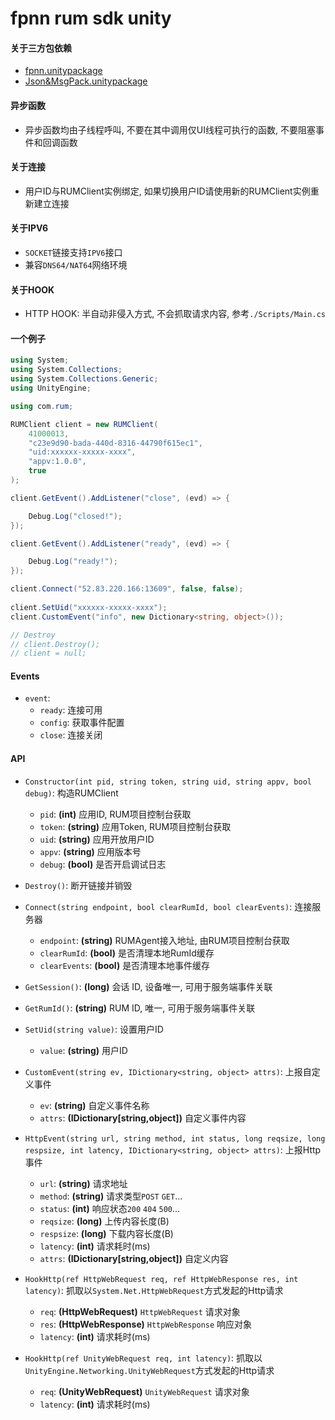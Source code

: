# fpnn rum sdk unity #

#### 关于三方包依赖 ####
* [fpnn.unitypackage](https://github.com/highras/fpnn-sdk-unity)
* [Json&MsgPack.unitypackage](https://github.com/deniszykov/msgpack-unity3d)

#### 异步函数 ####
* 异步函数均由子线程呼叫, 不要在其中调用仅UI线程可执行的函数, 不要阻塞事件和回调函数

#### 关于连接 ####
* 用户ID与RUMClient实例绑定, 如果切换用户ID请使用新的RUMClient实例重新建立连接

#### 关于IPV6 ####
* `SOCKET`链接支持`IPV6`接口
* 兼容`DNS64/NAT64`网络环境

#### 关于HOOK ####
* HTTP HOOK: 半自动非侵入方式, 不会抓取请求内容, 参考`./Scripts/Main.cs`

#### 一个例子 ####
```c#
using System;
using System.Collections;
using System.Collections.Generic;
using UnityEngine;

using com.rum;

RUMClient client = new RUMClient(
    41000013,
    "c23e9d90-bada-440d-8316-44790f615ec1",
    "uid:xxxxxx-xxxxx-xxxx",
    "appv:1.0.0",
    true
);

client.GetEvent().AddListener("close", (evd) => {

    Debug.Log("closed!");
});

client.GetEvent().AddListener("ready", (evd) => {

    Debug.Log("ready!");
});

client.Connect("52.83.220.166:13609", false, false);
    
client.SetUid("xxxxxx-xxxxx-xxxx");
client.CustomEvent("info", new Dictionary<string, object>());

// Destroy
// client.Destroy();
// client = null;
```

#### Events ####
* `event`:
    * `ready`: 连接可用
    * `config`: 获取事件配置 
    * `close`: 连接关闭

#### API ####
* `Constructor(int pid, string token, string uid, string appv, bool debug)`: 构造RUMClient
    * `pid`: **(int)** 应用ID, RUM项目控制台获取
    * `token`: **(string)** 应用Token, RUM项目控制台获取
    * `uid`: **(string)** 应用开放用户ID 
    * `appv`: **(string)** 应用版本号
    * `debug`: **(bool)** 是否开启调试日志

* `Destroy()`: 断开链接并销毁 

* `Connect(string endpoint, bool clearRumId, bool clearEvents)`: 连接服务器
    * `endpoint`: **(string)** RUMAgent接入地址, 由RUM项目控制台获取
    * `clearRumId`: **(bool)** 是否清理本地RumId缓存
    * `clearEvents`: **(bool)** 是否清理本地事件缓存

* `GetSession()`: **(long)** 会话 ID, 设备唯一, 可用于服务端事件关联

* `GetRumId()`: **(string)** RUM ID, 唯一, 可用于服务端事件关联

* `SetUid(string value)`: 设置用户ID
    * `value`: **(string)** 用户ID

* `CustomEvent(string ev, IDictionary<string, object> attrs)`: 上报自定义事件 
    * `ev`: **(string)** 自定义事件名称
    * `attrs`: **(IDictionary[string,object])** 自定义事件内容

* `HttpEvent(string url, string method, int status, long reqsize, long respsize, int latency, IDictionary<string, object> attrs)`: 上报Http事件 
    * `url`: **(string)** 请求地址
    * `method`: **(string)** 请求类型`POST` `GET`...
    * `status`: **(int)** 响应状态`200` `404` `500`...
    * `reqsize`: **(long)** 上传内容长度(B)
    * `respsize`: **(long)** 下载内容长度(B)
    * `latency`: **(int)** 请求耗时(ms)
    * `attrs`: **(IDictionary[string,object])** 自定义内容

* `HookHttp(ref HttpWebRequest req, ref HttpWebResponse res, int latency)`: 抓取以`System.Net.HttpWebRequest`方式发起的Http请求
    * `req`: **(HttpWebRequest)** `HttpWebRequest` 请求对象
    * `res`: **(HttpWebResponse)** `HttpWebResponse` 响应对象
    * `latency`: **(int)** 请求耗时(ms)

* `HookHttp(ref UnityWebRequest req, int latency)`: 抓取以`UnityEngine.Networking.UnityWebRequest`方式发起的Http请求
    * `req`: **(UnityWebRequest)** `UnityWebRequest` 请求对象
    * `latency`: **(int)** 请求耗时(ms)
